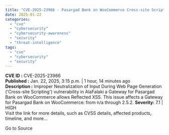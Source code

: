 ```yaml
---
title: "CVE-2025-23966 - Pasargad Bank on WooCommerce Cross-site Scripting"
date: 2025-01-22
categories: 
  - "cve"
  - "cybersecurity"
  - "cybersecurity-awareness"
  - "security"
  - "threat-intelligence"
tags: 
  - "cve"
  - "cybersecurity"
  - "security"
---
```


**CVE ID :** CVE-2025-23966  
**Published :** Jan. 22, 2025, 3:15 p.m. | 1 hour, 14 minutes ago  
**Description :** Improper Neutralization of Input During Web Page Generation ('Cross-site Scripting') vulnerability in AlaFalaki a Gateway for Pasargad Bank on WooCommerce allows Reflected XSS. This issue affects a Gateway for Pasargad Bank on WooCommerce: from n/a through 2.5.2. 
**Severity:** 7.1 | HIGH  
Visit the link for more details, such as CVSS details, affected products, timeline, and more...

Go to Source
